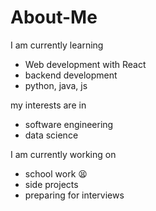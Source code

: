 # About-Me

I am currently learning 
- Web development with React
- backend development
- python, java, js

my interests are in
- software engineering
- data science

I am currently working on
- school work 😫
- side projects
- preparing for interviews
